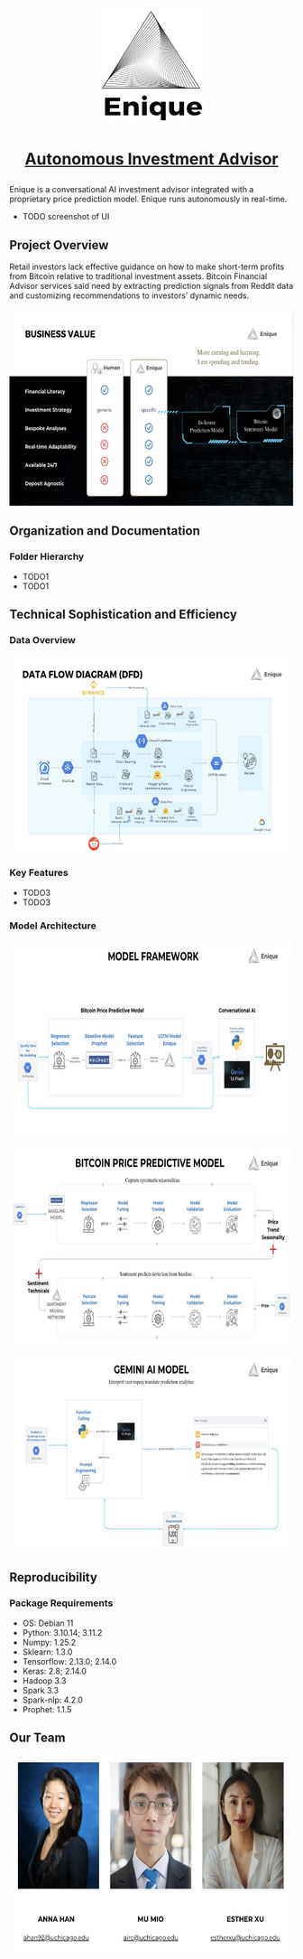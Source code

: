 <p align="center">
  <a href="https://eniquego.com/">
    <img src="images/logo.jpg" alt="Enique logo" width="200" height="210">
  </a>
</p>


<h1 align="center">

<a href="https://eniquego.com/">Autonomous Investment Advisor</a>

</h1>

<p align="left">

Enique is a conversational AI investment advisor integrated with a proprietary price prediction model. Enique runs autonomously in real-time.

</p>

- TODO screenshot of UI
  
## Project Overview
Retail investors lack effective guidance on how to make short-term profits from Bitcoin relative to traditional investment assets.
Bitcoin Financial Advisor services said need by extracting prediction signals from Reddit data and customizing recommendations to investors’ dynamic needs. 

<p align="center">
    <img src="images/bv.jpg" alt="DFD"  width="600" height="350">
 </p>
 
## Organization and Documentation
### Folder Hierarchy
- TODO1
- TODO1


## Technical Sophistication and Efficiency

  
### Data Overview

<p align="center">
    <img src="images/dfd.jpg" alt="DFD"  width="600" height="350">
 </p>

### Key Features
- TODO3
- TODO3

### Model Architecture
<p align="center">
    <img src="images/modelframe.jpg" alt="DFD"  width="600" height="350">
 </p>
 <p align="center">
    <img src="images/premodel.jpg" alt="DFD"  width="600" height="350">
 </p>
 <p align="center">
    <img src="images/conv.jpg" alt="DFD"  width="600" height="350">
 </p>
 
## Reproducibility

### Package Requirements

-   OS: Debian 11
-   Python: 3.10.14; 3.11.2
-   Numpy: 1.25.2
-   Sklearn: 1.3.0
-   Tensorflow: 2.13.0; 2.14.0
-   Keras: 2.8; 2.14.0
-   Hadoop 3.3
-   Spark 3.3
-   Spark-nlp: 4.2.0
-   Prophet: 1.1.5

## Our Team

<p align="center">
    <img src="images/our team.jpg" alt="Our Team" width="600" height="350">
 </p>


